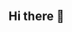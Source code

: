 ## Hi there 👋

<!--
## I'm **Mohanapriya Selvaraj**, living in the UK, and I recently completed my **Master's in Data Analytics** at **Aston University**. 
I'm passionate about all things data and love learning new skills that can help me grow in my field.

- 🔭 I’m currently working on building my skills in **Software Engineering** through the **Software Engineering for Leaders Bootcamp** with **HyperionDev**.
- 🌱 I’m currently learning more about **data science**, **machine learning**, and **software development** to help me in my career.
- 👯 I’m looking to collaborate on exciting projects in **data analysis** and **software engineering**.
- 🤔 I’m looking for help with landing my first job in the **data field**.
- 💬 Ask me about my journey into **data analytics** and what I’ve learned so far!
- 📫 How to reach me: Feel free to contact me via **[email@example.com](mailto:reachpriyashyam@gmail.com)** or connect with me on **[Linkedin](linkedin: https://www.linkedin.com/in/mohanapriya-selvaraj-390a8653/)**.
- 😄 Pronouns: She/Her
- ⚡ Fun fact: I'm always up for a challenge, whether it's solving data problems or learning new programming languages and tools!
Thanks for checking out my profile! 😄
-->

